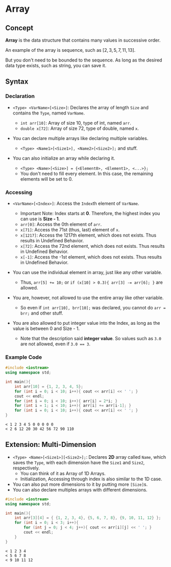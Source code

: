 # Array

## Concept

**Array** is the data structure that contains many values in successive order.

An example of the array is sequence, such as $[2, 3, 5, 7, 11, 13]$.

But you don't need to be bounded to the sequence. As long as the desired data type exists, such as string, you can save it.

## Syntax

### Declaration

- `<Type> <VarName>[<Size>]`: Declares the array of length `Size` and contains the `Type`, named `VarName`.
  - `int arr[10]`: Array of size 10, type of int, named `arr`.
  - `double x[72]`: Array of size 72, type of double, named `x`.
- You can declare multiple arrays like declaring multiple variables.
  - `<Type> <Name1>[<Size1>], <Name2>[<Size2>];` and stuff.

- You can also initialize an array while declaring it.
  - `<Type> <Name>[<Size>] = {<Element0>, <Element1>, <...>};`
  - You don't need to fill every element. In this case, the remaining elements will be set to 0.


### Accessing

- `<VarName>[<Index>]`: Access the `Index`th element of `VarName`.
  - Important Note: Index starts at **0**. Therefore, the highest index you can use is **Size - 1**.
  - `arr[0]`: Access the 0th element of `arr`.
  - `x[71]`: Access the 71st (thus, last) element of `x`.
  - `x[1217]`: Access the 1217th element, which does not exists. Thus results in Undefined Behavior.
  - `x[72]`: Access the 72nd element, which does not exists. Thus results in Undefined Behavior.
  - `x[-1]`: Access the -1st element, which does not exists. Thus results in Undefined Behavior.
- You can use the individual element in array, just like any other variable.
  - Thus, `arr[5] += 10;` or `if (x[10] > 0.3){ arr[3] -= arr[6]; }` are allowed.

- You are, however, not allowed to use the entire array like other variable.
  - So even if `int arr[10], brr[10];` was declared, you cannot do `arr = brr;` and other stuff.

- You are also allowed to put integer value into the Index, as long as the value is between 0 and Size - 1.
  - Note that the description said **integer value**. So values such as `3.0` are not allowed, even if `3.0 == 3`.


### Example Code

```cpp
#include <iostream>
using namespace std;

int main(){
    int arr[10] = {1, 2, 3, 4, 5};
    for (int i = 0; i < 10; i++){ cout << arr[i] << ' '; }
    cout << endl;
    for (int i = 0; i < 10; i++){ arr[i] = 2*i; }
    for (int i = 1; i < 10; i++){ arr[i] += arr[i-1]; }
    for (int i = 0; i < 10; i++){ cout << arr[i] << ' '; }
}
```

```
< 1 2 3 4 5 0 0 0 0 0
< 2 6 12 20 30 42 56 72 90 110
```

## Extension: Multi-Dimension

- `<Type> <Name>[<Size1>][<Size2>];`: Declares **2D** array called `Name`, which saves the `Type`, with each dimension have the `Size1` and `Size2`, respectively.
  - You can think of it as Array of 1D Arrays.
  - Initialization, Accessing through index is also similar to the 1D case.
- You can also put more dimensions to it by putting more `[Size]`s.
- You can also declare multiples arrays with different dimensions.

```cpp
#include <iostream>
using namespace std;

int main(){
    int arr[3][4] = { {1, 2, 3, 4}, {5, 6, 7, 8}, {9, 10, 11, 12} };
    for (int i = 0; i < 3; i++){
        for (int j = 0; j < 4; j++){ cout << arr[i][j] << ' '; }
        cout << endl;
    }
}
```

```
< 1 2 3 4
< 5 6 7 8
< 9 10 11 12
```

